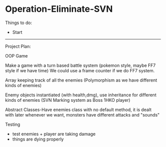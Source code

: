 # Operation-Eliminate-SVN
Things to do:

- Start

-----------------------------

Project Plan:

OOP Game

Make a game with a turn based battle system (pokemon style, maybe FF7 style if we have time) We could use a frame counter if we do FF7 system. 

Array keeping track of all the enemies (Polymorphism as we have different kinds of enemies)

Enemy objects instantiated (with health,dmg), use inheritance for different kinds of enemies (SVN Marking system as Boss 1HKO player)

Abstract Classes-Have enemies class with no default method, it is dealt with later whenever we want, monsters have different attacks and "sounds"

Testing
- test enemies + player are taking damage
- things are dying properly

